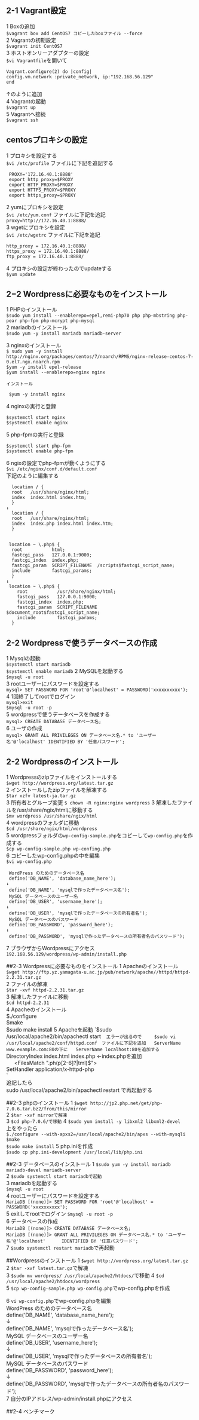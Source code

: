 ## 2-1 Vagrant設定

  1 Boxの追加  
   `$vagrant box add CentOS7 コピーしたboxファイル --force`  
  2 Vagrantの初期設定  
   `$vagrant init CentOS7`  
  3 ホストオンリーアダプターの設定  
    `$vi Vagrantfile`を開いて  

    Vagrant.configure(2) do |config|    
    config.vm.network :private_network, ip:"192.168.56.129"
    end

  ↑のように追加  
  4 Vagrantの起動  
   `$vagrant up`  
  5 Vagrantへ接続  
   `$vagrant ssh`  

## centosプロキシの設定  
 1 プロキシを設定する  
   `$vi /etc/profile` ファイルに下記を追記する  

     PROXY='172.16.40.1:8888'  
     export http_proxy=$PROXY  
     export HTTP_PROXY=$PROXY  
     export HTTPS_PROXY=$PROXY  
     export https_proxy=$PROXY  

  2 yumにプロキシを設定  
   `$vi /etc/yum.conf` ファイルに下記を追記  
   `proxy=http://172.16.40.1:8888/`  
  3 wgetにプロキシを設定  
   `$vi /etc/wgetrc` ファイルに下記を追記  

    http_proxy = 172.16.40.1:8888/  
    https_proxy = 172.16.40.1:8888/  
    ftp_proxy = 172.16.40.1:8888/  

  4 プロキシの設定が終わったのでupdateする  
   `$yum update`  

## 2−2 Wordpressに必要なものをインストール
  1 PHPのインストール  
  `$sudo yum install --enablerepo=epel,remi-php70 php php-mbstring php-pear php-fpm php-mcrypt php-mysql`  
  2 mariadbのインストール  
   `$sudo yum -y install mariadb mariadb-server`  

  3 nginxのインストール  
    `$ sudo yum -y install http://nginx.org/packages/centos/7/noarch/RPMS/nginx-release-centos-7-0.el7.ngx.noarch.rpm`  
    `$yum -y install epel-release`  
	`$yum install --enablerepo=nginx nginx`

    インストール  

     $yum -y install nginx

  4 nginxの実行と登録   

    $systemctl start nginx  
    $systemctl enable nginx  

  5 php-fpmの実行と登録  

    $systemctl start php-fpm  
    $systemctl enable php-fpm  

  6 ngixの設定でphp-fpmが動くようにする  
   `$vi /etc/nginx/conf.d/default.conf`  
   下記のように編集する  

      location / {  
      root   /usr/share/nginx/html;  
      index  index.html index.htm;  
      }  
 	↓  
      location / {  
      root   /usr/share/nginx/html;  
      index  index.php index.html index.htm;  
      }  


     location ~ \.php$ {  
      root           html;  
      fastcgi_pass   127.0.0.1:9000;  
      fastcgi_index  index.php;  
      fastcgi_param  SCRIPT_FILENAME  /scripts$fastcgi_script_name;  
      include        fastcgi_params;  
      }  
    ↓  
     location ~ \.php$ {  
        root           /usr/share/nginx/html;  
        fastcgi_pass   127.0.0.1:9000;  
        fastcgi_index  index.php;  
        fastcgi_param  SCRIPT_FILENAME  $document_root$fastcgi_script_name;  
        include        fastcgi_params;  
      }  
    

## 2-2 Wordpressで使うデータベースの作成
  1 Mysqlの起動  
   `$systemctl start mariadb`  
   `$systemctl enable mariadb`
  2 MySQLを起動する  
   `$mysql -u root`  
  3 rootユーザーにパスワードを設定する  
   `mysql> SET PASSWORD FOR 'root'@'localhost' = PASSWORD('xxxxxxxxxx');`  
  4 1回終了してrootでログイン  
   `mysql>exit`  
   `$mysql -u root -p`  
  5 wordpressで使うデータベースを作成する  
   `mysql> CREATE DATABASE データベース名;`  
  6 ユーザの作成  
   `mysql> GRANT ALL PRIVILEGES ON データベース名.* to 'ユーザー名'@'localhost' IDENTIFIED BY '任意パスワード';`  

## 2-2 Wordpressのインストール
  1 Wordpressのzipファイルをインストールする  
   `$wget http://wordpress.org/latest.tar.gz `  
  2 インストールしたzipファイルを解凍する  
   `$tar xzfv latest-ja.tar.gz`  
  3 所有者とグループ変更
   `$ chown -R nginx:nginx wordpress`
  3 解凍したファイルを/usr/share/ngix/htmlに移動する  
   `$mv wordpress /usr/share/ngix/html`  
  4 wordpressのフォルダに移動  
   `$cd /usr/share/ngix/html/wordpress`  
  5 wordpressフォルダの`wp-config-sample.php`をコピーして`wp-config.php`を作成する  
   `$cp wp-config-sample.php wp-confing.php`  
  6 コピーしたwp-config.phpの中を編集  
   `$vi wp-config.php`  

     WordPress のためのデータベース名  
     define('DB_NAME', 'database_name_here');  
    ↓
     define('DB_NAME', 'mysqlで作ったデータベース名');  
     MySQL データベースのユーザー名  
     define('DB_USER', 'username_here');  
    ↓
     define('DB_USER', 'mysqlで作ったデータベースの所有者名');  
     MySQL データベースのパスワード  
     define('DB_PASSWORD', 'password_here');  
    ↓
     define('DB_PASSWORD', 'mysqlで作ったデータベースの所有者名のパスワード');  

  7 ブラウザからWordpressにアクセス   
   `192.168.56.129/wordpress/wp-admin/install.php`  

##2-3 Wordpressに必要なものをインストール
  1 Apacheのインストール  
    `$wget http://ftp.yz.yamagata-u.ac.jp/pub/network/apache//httpd/httpd-2.2.31.tar.gz`  
  2 ファイルの解凍  
    `$tar -xvf httpd-2.2.31.tar.gz`  
  3 解凍したファイルに移動  
    `$cd httpd-2.2.31`  
  4 Apacheのインストール  
     $./configure  
     $make  
     $sudo make install  
  5 Apacheを起動  
    `$sudo /usr/local/apache2/bin/apachectl start`  
      エラーが出るので  
    　$sudo vi /usr/local/apache2/conf/httpd.conf　ファイルに下記を追加  
      ServerName www.example.com:80の下に  
      ServerName localhost:80を追加する  
     `<IfModule dir_module>  
     DirectoryIndex index.html index.php ←index.phpを追加  
     </IfModule>`  
     `<FilesMatch "\.ph(p[2-6]?|tml)$">    
     SetHandler application/x-httpd-php   
     </FilesMatch>`    
     追記したら  
     sudo /usr/local/apache2/bin/apachectl restart で再起動する  

##2-3 phpのインストール
  1 `$wget http://jp2.php.net/get/php-7.0.6.tar.bz2/from/this/mirror`  
  2 `$tar -xvf mirrorで解凍`  
  3 `$cd php-7.0.6/で移動`
  4 `$sudo yum install -y libxml2 libxml2-devel`  
    上をやったら  
    `$./configure --with-apxs2=/usr/local/apache2/bin/apxs --with-mysqli`  
    `$make`  
    `$sudo make install`
  5 php.iniを作成  
    `$sudo cp php.ini-development /usr/local/lib/php.ini`  

##2-3 データベースのインストール
  1 `$sudo yum -y install mariadb mariadb-devel mariadb-server`  
  2 `$sudo systemctl start mariadbで起動`  
  3 mariadbを起動する  
    `$mysql -u root`  
  4 rootユーザーにパスワードを設定する  
    `MariaDB [(none)]> SET PASSWORD FOR 'root'@'localhost' = PASSWORD('xxxxxxxxxx');`  
  5 exitしてrootでログイン
    `$mysql -u root -p`  
  6 データベースの作成  
    `MariaDB [(none)]> CREATE DATABASE データベース名;`  
    `MariaDB [(none)]> GRANT ALL PRIVILEGES ON データベース名.* to 'ユーザー名'@'localhost'      IDENTIFIED BY '任意パスワード';`  
  7 `$sudo systemctl restart mariadb`で再起動

##Wordpressのインストール
  1 `$wget http://wordpress.org/latest.tar.gz`  
  2 `$tar -xvf latest.tar.gz`で解凍  
  3 `$sudo mv wordpress/ /usr/local/apache2/htdocs/`で移動
  4 `$cd /usr/local/apache2/htdocs/wordpress`  
  5 `$cp wp-config-sample.php wp-config.php`でwp-config.phpを作成  
  
  6 `vi wp-config.php`でwp-config.phpを編集  
     WordPress のためのデータベース名  
     define('DB_NAME', 'database_name_here');  
       ↓  
     define('DB_NAME', 'mysqlで作ったデータベース名');  
     MySQL データベースのユーザー名  
     define('DB_USER', 'username_here');  
       ↓  
     define('DB_USER', 'mysqlで作ったデータベースの所有者名');  
     MySQL データベースのパスワード  
     define('DB_PASSWORD', 'password_here');  
       ↓  
     define('DB_PASSWORD', 'mysqlで作ったデータベースの所有者名のパスワード');  
   7 自分のIPアドレス/wp-admin/install.phpにアクセス  

##2-4 ベンチマーク


